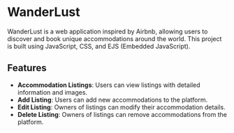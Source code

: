 # WanderLust

WanderLust is a web application inspired by Airbnb, allowing users to discover and book unique accommodations around the world. This project is built using JavaScript, CSS, and EJS (Embedded JavaScript).

## Features

- **Accommodation Listings**: Users can view listings with detailed information and images.
- **Add Listing**: Users can add new accommodations to the platform.
- **Edit Listing**: Owners of listings can modify their accommodation details.
- **Delete Listing**: Owners of listings can remove accommodations from the platform.





